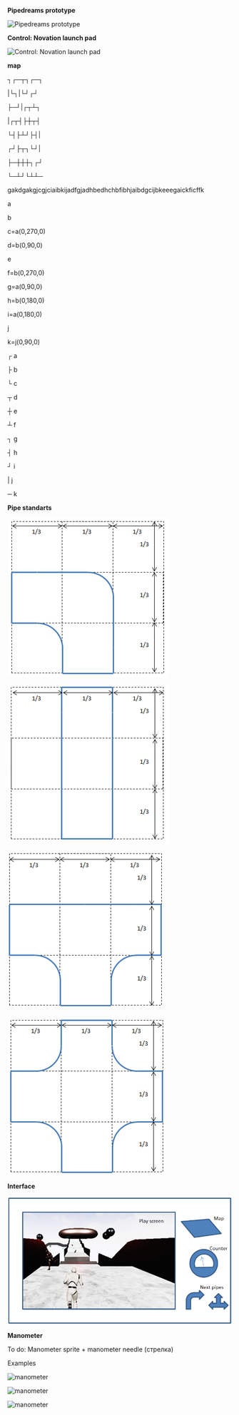 **Pipedreams prototype**

![Pipedreams prototype](https://www.abandonwaredos.com/public/aban_img_screens/pipedreams-2.jpg)

**Control: Novation launch pad**

![Control: Novation launch pad](https://www.thomann.de/pics/bdb/366032/10034868_800.jpg)



**map**

┐┌─┬┐┌─┐

|└┐|└┘┌┘

├─┘|┌┬┴┐

|┌┬┤├┼┬┤

└┤├┴┘├┤|

┌┘├┬┐└┘|

├─┼┼┼┐┌┘

└─┴┘└┴┴─



gakdgakgjcgjciaibkijadfgjadhbedhchbfibhjaibdgcijbkeeegaickficffk


a

b

c=a(0,270,0)

d=b(0,90,0)

e

f=b(0,270,0)

g=a(0,90,0)

h=b(0,180,0)

i=a(0,180,0)

j

k=j(0,90,0)

┌	a

├	b

└	c

┬	d

┼	e

┴	f

┐	g

┤	h

┘	i

|	j

─	k


**Pipe standarts**

![L pipe](/other/L.png)

![I pipe](/other/I.png)

![T pipe](/other/T.png)

![+ pipe](/other/+.png)


**Interface**

![Interface](/other/interface.PNG)

**Manometer**

To do: Manometer sprite + manometer needle (стрелка)

Examples

![manometer](https://i5.walmartimages.com/asr/0896c286-95ec-4243-b561-7654f4b58a6b_1.58021fa41e07b33232fbf4729c288ddd.jpeg)

![manometer](https://i.ebayimg.com/images/g/ySgAAOSwL~hbRNwv/s-l300.jpg)

![manometer](https://i.ebayimg.com/images/g/ySgAAOSwL~hbRNwv/s-l300.jpg)

